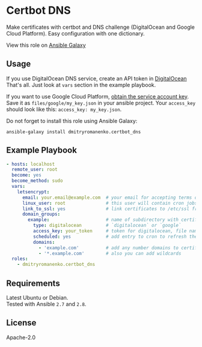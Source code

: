 # Certbot DNS

Make certificates with certbot and DNS challenge (DigitalOcean and Google Cloud Platform).
Easy configuration with one dictionary.

View this role on [Ansible Galaxy](https://galaxy.ansible.com/dmitryromanenko/certbot_dns)

## Usage

If you use DigitalOcean DNS service, create an API token in
[DigitalOcean](https://cloud.digitalocean.com/account/api/tokens)  
That's all. Just look at `vars` section in the example playbook.

If you want to use Google Cloud Platform,
[obtain the service account key](https://cloud.google.com/iam/docs/creating-managing-service-account-keys).  
Save it as `files/google/my_key.json` in your ansible project.
Your `access_key` should look like this: `access_key: my_key.json`.

Do not forget to install this role using Ansible Galaxy:

    ansible-galaxy install dmitryromanenko.certbot_dns

## Example Playbook

```yaml
- hosts: localhost
  remote_user: root
  become: yes
  become_method: sudo
  vars:
    letsencrypt:
      email: your.email@example.com  # your email for accepting terms of service
      linux_user: root               # this user will contain cron jobs for refreshing
      link_to_ssl: yes               # link certificates to /etc/ssl from /etc/letsencrypt?
      domain_groups:
        example:                     # name of subdirectory with certificate and key
          type: digitalocean         # `digitalocean` or `google`
          access_key: your_token     # token for digitalocean, file name for google
          scheduled: yes             # add entry to cron to refresh the certificates?
          domains:
            - 'example.com'          # add any number domains to certificate
            - '*.example.com'        # also you can add wildcards
  roles:
    - dmitryromanenko.certbot_dns
```

## Requirements

Latest Ubuntu or Debian.  
Tested with Ansible `2.7` and `2.8`.

## License

Apache-2.0
